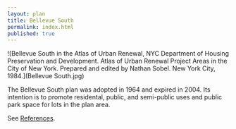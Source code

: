 ```yaml
---
layout: plan
title: Bellevue South
permalink: index.html
published: true
---
```


<!---![Bellevue South, NYC Department of Housing Preservation and Development. Community Development Progress Report: 1968. Prepared and edited by Nathan Sobel. New York City, 1968.](Bellevue South 1968 I.png)
![Bellevue South, NYC Department of Housing Preservation and Development. Community Development Progress Report: 1968. Prepared and edited by Nathan Sobel. New York City, 1968.](Bellevue South 1968 II.png)-->
![Bellevue South in the Atlas of Urban Renewal, NYC Department of Housing Preservation and Development. Atlas of Urban Renewal Project Areas in the City of New York. Prepared and edited by Nathan Sobel. New York City, 1984.](Bellevue South.jpg)

The Bellevue South plan was adopted in 1964 and expired in 2004. Its intention is to promote residental, public, and semi-public uses and public park space for lots in the plan area.

See [References](http://www.urbanreviewer.org/#page=references.html).